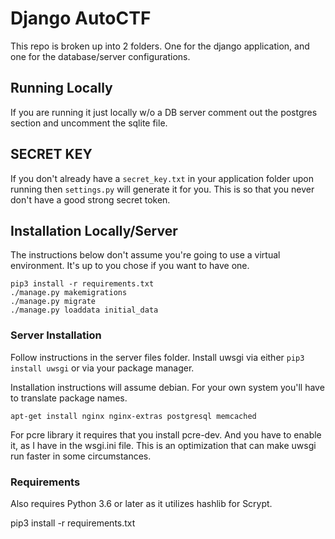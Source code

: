 # Django AutoCTF
This repo is broken up into 2 folders. One for the django application, and one for the database/server configurations.

## Running Locally
If you are running it just locally w/o a DB server comment out the postgres section and uncomment the sqlite file.
## SECRET KEY
If you don't already have a `secret_key.txt` in your application folder upon running then `settings.py` will generate it for you. This is so that you never don't have a good strong secret token.

## Installation Locally/Server
The instructions below don't assume you're going to use a virtual environment. It's up to you chose if you want to have one.

```
pip3 install -r requirements.txt
./manage.py makemigrations
./manage.py migrate
./manage.py loaddata initial_data
```

### Server Installation
Follow instructions in the server files folder. Install uwsgi via either ```pip3 install uwsgi``` or via your package manager. 

Installation instructions will assume debian. For your own system you'll have to translate package names.

```
apt-get install nginx nginx-extras postgresql memcached
```
For pcre library it requires that you install pcre-dev. And you have to enable it, as I have in the wsgi.ini file. This is an optimization that can make uwsgi run faster in some circumstances.


### Requirements
Also requires Python 3.6 or later as it utilizes hashlib for Scrypt.

pip3 install -r requirements.txt
